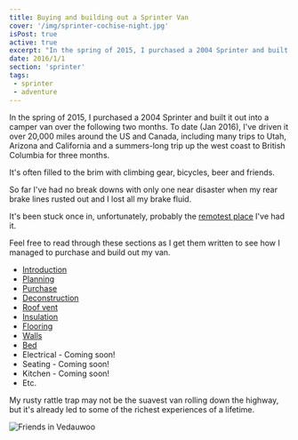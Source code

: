 ```yaml
---
title: Buying and building out a Sprinter Van
cover: '/img/sprinter-cochise-night.jpg'
isPost: true
active: true
excerpt: "In the spring of 2015, I purchased a 2004 Sprinter and built it out into a camper van over the following two months. To date (Jan 2016), I've driven it over 20,000 miles around the US and Canada, including many trips to Utah, Arizona and California and a summers-long trip up the west coast to British Columbia for three months. My rusty rattle trap may not be the suavest van rolling down the highway, but it's already led to some of the richest experiences of a lifetime."
date: 2016/1/1
section: 'sprinter'
tags:
 - sprinter
 - adventure
---
```


In the spring of 2015, I purchased a 2004 Sprinter and built it out into a camper van over the following two months. To date (Jan 2016), I've driven it over 20,000 miles around the US and Canada, including many trips to Utah, Arizona and California and a summers-long trip up the west coast to British Columbia for three months.

It's often filled to the brim with climbing gear, bicycles, beer and friends.

So far I've had no break downs with only one near disaster when my rear brake lines rusted out and I lost all my brake fluid.

It's been stuck once in, unfortunately, probably the [remotest place](https://www.google.com/maps/place/Unnamed+Rd,+Powell+River,+BC+V8A,+Canada/@50.1753944,-124.2286814,17z/data=!3m1!4b1!4m2!3m1!1s0x548788c55e98315b:0xa3938f36131619e!5m1!1e4) I've had it.

Feel free to read through these sections as I get them written to see how I managed to purchase and build out my van.

- [Introduction](/2016/01/05/introduction/)
- [Planning](/2016/01/06/planning/)
- [Purchase](/2016/01/24/sprinter-purchase/)
- [Deconstruction](/2016/01/25/deconstruction/)
- [Roof vent](/2016/01/26/roof-vent/)
- [Insulation](/2016/01/28/insulation/)
- [Flooring](/2016/02/01/flooring/)
- [Walls](/2016/02/05/walls/)
- [Bed](/2016/02/09/bed/)
- Electrical - Coming soon!
- Seating - Coming soon!
- Kitchen - Coming soon!
- Etc.

My rusty rattle trap may not be the suavest van rolling down the highway, but it's already led to some of the richest experiences of a lifetime.

![Friends in Vedauwoo](/img/sprinter-friends.jpg)
